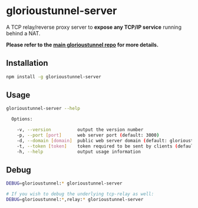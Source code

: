 # glorioustunnel-server

A TCP relay/reverse proxy server to **expose any TCP/IP service** running behind a NAT.

**Please refer to the [main glorioustunnel repo](https://github.com/torisetxd/glorioustunnel#readme) for more details.**

## Installation
```bash
npm install -g glorioustunnel-server
```

## Usage
```bash
glorioustunnel-server --help

  Options:

    -v, --version          output the version number
    -p, --port [port]      web server port (default: 3000)
    -d, --domain [domain]  public web server domain (default: glorioustunnel.lvh.me)
    -t, --token [token]    token required to be sent by clients (default: freeTunnel)
    -h, --help             output usage information
```

## Debug
```bash
DEBUG=glorioustunnel:* glorioustunnel-server

# If you wish to debug the underlying tcp-relay as well:
DEBUG=glorioustunnel:*,relay:* glorioustunnel-server
```
